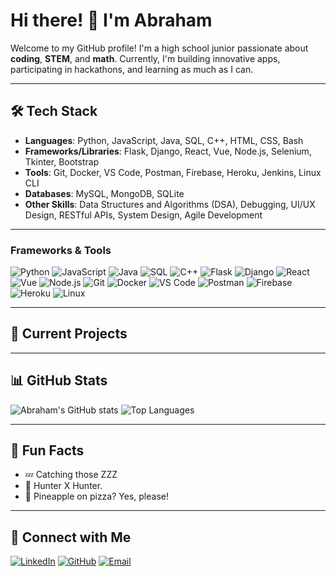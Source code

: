 # Hi there! 👋 I'm Abraham 

Welcome to my GitHub profile! I'm a high school junior passionate about **coding**, **STEM**, and **math**. Currently, I'm building innovative apps, participating in hackathons, and learning as much as I can.

---

## 🛠️ Tech Stack  
- **Languages**: Python, JavaScript, Java, SQL, C++, HTML, CSS, Bash  
- **Frameworks/Libraries**: Flask, Django, React, Vue, Node.js, Selenium, Tkinter, Bootstrap  
- **Tools**: Git, Docker, VS Code, Postman, Firebase, Heroku, Jenkins, Linux CLI  
- **Databases**: MySQL, MongoDB, SQLite  
- **Other Skills**: Data Structures and Algorithms (DSA), Debugging, UI/UX Design, RESTful APIs, System Design, Agile Development  

---

### Frameworks & Tools

![Python](https://img.shields.io/badge/-Python-3776AB?style=for-the-badge&logo=python&logoColor=white)
![JavaScript](https://img.shields.io/badge/-JavaScript-F7DF1E?style=for-the-badge&logo=javascript&logoColor=black)
![Java](https://img.shields.io/badge/-Java-007396?style=for-the-badge&logo=java&logoColor=white)
![SQL](https://img.shields.io/badge/-SQL-4479A1?style=for-the-badge&logo=postgresql&logoColor=white)
![C++](https://img.shields.io/badge/-C++-00599C?style=for-the-badge&logo=cplusplus&logoColor=white)
![Flask](https://img.shields.io/badge/-Flask-000000?style=for-the-badge&logo=flask&logoColor=white)
![Django](https://img.shields.io/badge/-Django-092E20?style=for-the-badge&logo=django&logoColor=white)
![React](https://img.shields.io/badge/-React-61DAFB?style=for-the-badge&logo=react&logoColor=black)
![Vue](https://img.shields.io/badge/-Vue.js-4FC08D?style=for-the-badge&logo=vue.js&logoColor=white)
![Node.js](https://img.shields.io/badge/-Node.js-339933?style=for-the-badge&logo=node.js&logoColor=white)
![Git](https://img.shields.io/badge/-Git-F05032?style=for-the-badge&logo=git&logoColor=white)
![Docker](https://img.shields.io/badge/-Docker-2496ED?style=for-the-badge&logo=docker&logoColor=white)
![VS Code](https://img.shields.io/badge/-VS_Code-007ACC?style=for-the-badge&logo=visual-studio-code&logoColor=white)
![Postman](https://img.shields.io/badge/-Postman-FF6C37?style=for-the-badge&logo=postman&logoColor=white)
![Firebase](https://img.shields.io/badge/-Firebase-FFCA28?style=for-the-badge&logo=firebase&logoColor=black)
![Heroku](https://img.shields.io/badge/-Heroku-430098?style=for-the-badge&logo=heroku&logoColor=white)
![Linux](https://img.shields.io/badge/-Linux-FCC624?style=for-the-badge&logo=linux&logoColor=black)

---

## 🚧 Current Projects

---

## 📊 GitHub Stats
![Abraham's GitHub stats](https://github-readme-stats.vercel.app/api?username=AbyTed&show_icons=true&theme=radical)
![Top Languages](https://github-readme-stats.vercel.app/api/top-langs/?username=AbyTed&layout=compact&theme=radical)

---

## 🌟 Fun Facts
- 💤 Catching those ZZZ
- 🌌 Hunter X Hunter.
- 🍕 Pineapple on pizza? Yes, please!

---

## 🤝 Connect with Me
[![LinkedIn](https://img.shields.io/badge/LinkedIn-0077B5?style=flat&logo=linkedin&logoColor=white)](https://www.linkedin.com/in/abraham-t-604b712b5/)
[![GitHub](https://img.shields.io/badge/GitHub-100000?style=flat&logo=github&logoColor=white)](https://github.com/AbyTed)
[![Email](https://img.shields.io/badge/Email-D14836?style=flat&logo=gmail&logoColor=white)](mailto:abrahamg.tadesse@gmail.com)
